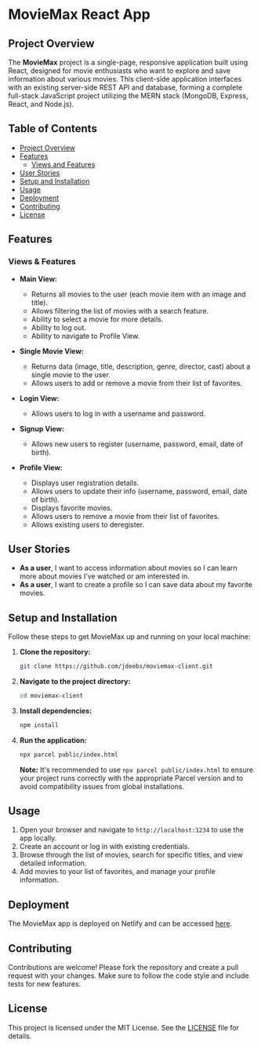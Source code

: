 # MovieMax React App

## Project Overview

The **MovieMax** project is a single-page, responsive application built using React, designed for movie enthusiasts who want to explore and save information about various movies. This client-side application interfaces with an existing server-side REST API and database, forming a complete full-stack JavaScript project utilizing the MERN stack (MongoDB, Express, React, and Node.js).

## Table of Contents

- [Project Overview](#project-overview)
- [Features](#features)
  - [Views and Features](#views-and-features)
- [User Stories](#user-stories)
- [Setup and Installation](#setup-and-installation)
- [Usage](#usage)
- [Deployment](#deployment)
- [Contributing](#contributing)
- [License](#license)

## Features

### Views & Features

- **Main View:**
  - Returns all movies to the user (each movie item with an image and title).
  - Allows filtering the list of movies with a search feature.
  - Ability to select a movie for more details.
  - Ability to log out.
  - Ability to navigate to Profile View.

- **Single Movie View:**
  - Returns data (image, title, description, genre, director, cast) about a single movie to the user.
  - Allows users to add or remove a movie from their list of favorites.

- **Login View:**
  - Allows users to log in with a username and password.

- **Signup View:**
  - Allows new users to register (username, password, email, date of birth).

- **Profile View:**
  - Displays user registration details.
  - Allows users to update their info (username, password, email, date of birth).
  - Displays favorite movies.
  - Allows users to remove a movie from their list of favorites.
  - Allows existing users to deregister.

## User Stories

- **As a user**, I want to access information about movies so I can learn more about movies I’ve watched or am interested in.
- **As a user**, I want to create a profile so I can save data about my favorite movies.

## Setup and Installation

Follow these steps to get MovieMax up and running on your local machine:

1. **Clone the repository:**

    ```sh
    git clone https://github.com/jdeebs/moviemax-client.git
    ```

2. **Navigate to the project directory:**

    ```sh
    cd moviemax-client
    ```

3. **Install dependencies:**

    ```sh
    npm install
    ```

4. **Run the application:**

    ```sh
    npx parcel public/index.html
    ```

    **Note:** It's recommended to use `npx parcel public/index.html` to ensure your project runs correctly with the appropriate Parcel version and to avoid compatibility issues from global installations.

## Usage

1. Open your browser and navigate to `http://localhost:1234` to use the app locally.
2. Create an account or log in with existing credentials.
3. Browse through the list of movies, search for specific titles, and view detailed information.
4. Add movies to your list of favorites, and manage your profile information.

## Deployment

The MovieMax app is deployed on Netlify and can be accessed [here](https://jdeebs-moviemax.netlify.app/).

## Contributing

Contributions are welcome! Please fork the repository and create a pull request with your changes. Make sure to follow the code style and include tests for new features.

## License

This project is licensed under the MIT License. See the [LICENSE](LICENSE) file for details.
